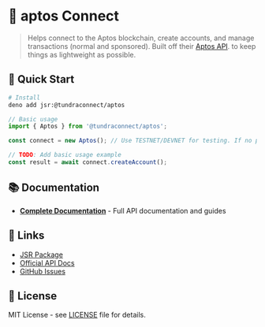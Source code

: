 # 🔗 aptos Connect

> Helps connect to the Aptos blockchain, create accounts, and manage transactions (normal and sponsored). Built
> off their [Aptos API](https://aptos.dev/). to keep things as lightweight as possible.

## 🚀 Quick Start

```bash
# Install
deno add jsr:@tundraconnect/aptos
```

```typescript
// Basic usage
import { Aptos } from '@tundraconnect/aptos';

const connect = new Aptos(); // Use TESTNET/DEVNET for testing. If no params passed, defaults to MAINNET

// TODO: Add basic usage example
const result = await connect.createAccount();
```

## 📚 Documentation

- **[Complete Documentation](.docs/README.md)** - Full API documentation and guides

## 🔗 Links

- [JSR Package](https://jsr.io/@tundraconnect/aptos)
- [Official API Docs](https://service.com/docs) <!-- TODO: Update with actual service docs -->
- [GitHub Issues](https://github.com/TundraSoft/tundra-connect/issues)

## 📄 License

MIT License - see [LICENSE](../LICENSE) file for details.
